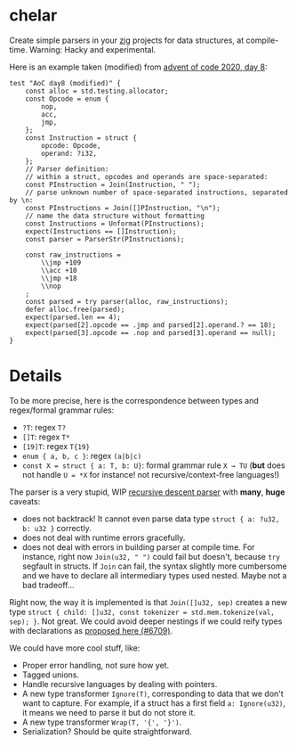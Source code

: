 # chelar

Create simple parsers in your [zig](https://ziglang.org/) projects for data structures, at compile-time. Warning: Hacky and experimental. 

Here is an example taken (modified) from [advent of code 2020, day 8](https://adventofcode.com/):

```
test "AoC day8 (modified)" {
    const alloc = std.testing.allocator;
    const Opcode = enum {
        nop,
        acc,
        jmp,
    };
    const Instruction = struct {
        opcode: Opcode,
        operand: ?i32,
    };
    // Parser definition:
    // within a struct, opcodes and operands are space-separated:
    const PInstruction = Join(Instruction, " ");
    // parse unknown number of space-separated instructions, separated by \n:
    const PInstructions = Join([]PInstruction, "\n");
    // name the data structure without formatting
    const Instructions = Unformat(PInstructions);
    expect(Instructions == []Instruction);
    const parser = ParserStr(PInstructions);

    const raw_instructions =
        \\jmp +109
        \\acc +10
        \\jmp +18
        \\nop
    ;
    const parsed = try parser(alloc, raw_instructions);
    defer alloc.free(parsed);
    expect(parsed.len == 4);
    expect(parsed[2].opcode == .jmp and parsed[2].operand.? == 18);
    expect(parsed[3].opcode == .nop and parsed[3].operand == null);
}
```

# Details

To be more precise, here is the correspondence between types and regex/formal grammar rules:

- `?T`: regex `T?`
- `[]T`: regex `T*`
- `[19]T`: regex `T{19}`
- `enum { a, b, c }`: regex `(a|b|c)`
- `const X = struct { a: T, b: U}`: formal grammar rule `X → TU` (**but** does not handle `U = *X` for instance! not recursive/context-free languages!)

The parser is a very stupid, WIP [recursive descent parser](https://en.wikipedia.org/wiki/Recursive_descent_parser) with **many**, **huge** caveats:

- does not backtrack! It cannot even parse data type `struct { a: ?u32, b: u32 }` correctly. 
- does not deal with runtime errors gracefully.
- does not deal with errors in building parser at compile time. For instance, right now `Join(u32, " ")` could fail but doesn't, because `try` segfault in structs. If `Join` can fail, the syntax slightly more cumbersome and we have to declare all intermediary types used nested. Maybe not a bad tradeoff...

Right now, the way it is implemented is that `Join([]u32, sep)` creates a new type `struct { child: []u32, const tokenizer = std.mem.tokenize(val, sep); }`. Not great. We could avoid deeper nestings if we could reify types with declarations as [proposed here (#6709)](https://github.com/ziglang/zig/issues/6709).

We could have more cool stuff, like:

- Proper error handling, not sure how yet.
- Tagged unions.
- Handle recursive languages by dealing with pointers.
- A new type transformer `Ignore(T)`, corresponding to data that we don't want to capture. For example, if a struct has a first field `a: Ignore(u32)`, it means we need to parse it but do not store it.
- A new type transformer `Wrap(T, '{', '}')`.
- Serialization? Should be quite straightforward.
